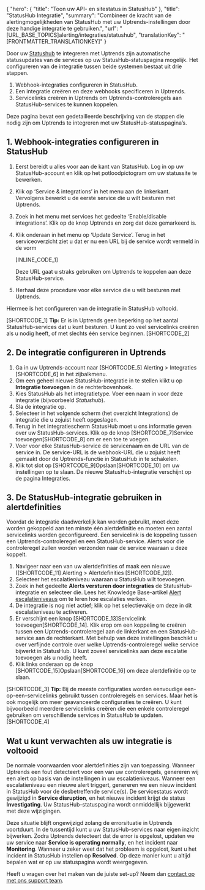 {
  "hero": {
    "title": "Toon uw API- en sitestatus in StatusHub"
  },
  "title": "StatusHub Integratie",
  "summary": "Combineer de kracht van de alertingmogelijkheden van StatusHub met uw Uptrends-instellingen door deze handige integratie te gebruiken.",
  "url": "[URL_BASE_TOPICS]alerting/integraties/statushub",
  "translationKey": "[FRONTMATTER_TRANSLATIONKEY]"
}

Door uw [Statushub]([LINK_URL_1]) te integreren met Uptrends zijn automatische statusupdates van de services op uw StatusHub-statuspagina mogelijk. Het configureren van de integratie tussen beide systemen bestaat uit drie stappen.

1.  Webhook-integraties configureren in StatusHub.
2.  Een integratie creëren en deze webhooks specificeren in Uptrends.
3.  Servicelinks creëren in Uptrends om Uptrends-controleregels aan StatusHub-services te kunnen koppelen.

Deze pagina bevat een gedetailleerde beschrijving van de stappen die nodig zijn om Uptrends te integreren met uw StatusHub-statuspagina’s.

## 1. Webhook-integraties configureren in StatusHub

1.  Eerst bereidt u alles voor aan de kant van StatusHub. Log in op uw StatusHub-account en klik op het potloodpictogram om uw statussite te bewerken.

2.  Klik op ‘Service & integrations’ in het menu aan de linkerkant. Vervolgens bewerkt u de eerste service die u wilt besturen met Uptrends.

3.  Zoek in het menu met services het gedeelte ‘Enable/disable integrations’. Klik op de knop Uptrends en zorg dat deze gemarkeerd is.

4.  Klik onderaan in het menu op ‘Update Service’. Terug in het serviceoverzicht ziet u dat er nu een URL bij de service wordt vermeld in de vorm

    [INLINE_CODE_1]

    Deze URL gaat u straks gebruiken om Uptrends te koppelen aan deze StatusHub-service.

5.  Herhaal deze procedure voor elke service die u wilt besturen met Uptrends.

Hiermee is het configureren van de integratie in StatusHub voltooid.

[SHORTCODE_1]
**Tip:** Er is in Uptrends geen beperking op het aantal StatusHub-services dat u kunt besturen. U kunt zo veel servicelinks creëren als u nodig heeft, of met slechts één service beginnen.
[SHORTCODE_2]

## 2. De integratie configureren in Uptrends

1.  Ga in uw Uptrends-account naar [SHORTCODE_5] Alerting > Integraties [SHORTCODE_6] in het zijbalkmenu.
2.  Om een geheel nieuwe StatusHub-integratie in te stellen klikt u op **Integratie toevoegen** in de rechterbovenhoek.
3.  Kies StatusHub als het integratietype. Voer een naam in voor deze integratie (bijvoorbeeld *Statushub*).
4.  Sla de integratie op.
5.  Selecteer in het volgende scherm (het overzicht Integrations) de integratie die u zojuist heeft opgeslagen.
6.  Terug in het integratiescherm StatusHub moet u ons informatie geven over uw StatusHub-services. Klik op de knop [SHORTCODE_7]Service toevoegen[SHORTCODE_8] om er een toe te voegen.
7.  Voer voor elke StatusHub-service de servicenaam en de URL van de service in. De service-URL is de webhook-URL die u zojuist heeft gemaakt door de Uptrends-functie in StatusHub in te schakelen.
8.  Klik tot slot op [SHORTCODE_9]Opslaan[SHORTCODE_10] om uw instellingen op te slaan. De nieuwe StatusHub-integratie verschijnt op de pagina Integraties.

## 3. De StatusHub-integratie gebruiken in alertdefinities

Voordat de integratie daadwerkelijk kan worden gebruikt, moet deze worden gekoppeld aan ten minste één alertdefinitie en moeten een aantal servicelinks worden geconfigureerd. Een servicelink is de koppeling tussen een Uptrends-controleregel en een StatusHub-service. Alerts voor die controleregel zullen worden verzonden naar de service waaraan u deze koppelt.

1.  Navigeer naar een van uw alertdefinities of maak een nieuwe ([SHORTCODE_11] Alerting > Alertdefinities [SHORTCODE_12]).
2.  Selecteer het escalatieniveau waaraan u StatusHub wilt toevoegen.
3.  Zoek in het gedeelte **Alerts versturen door integraties** de StatusHub-integratie en selecteer die. Lees het Knowledge Base-artikel [Alert escalatieniveaus]([LINK_URL_2]) om te leren hoe escalaties werken.
4.  De integratie is nog niet actief; klik op het selectievakje om deze in dit escalatieniveau te activeren.
5.  Er verschijnt een knop [SHORTCODE_13]Servicelink toevoegen[SHORTCODE_14]. Klik erop om een koppeling te creëren tussen een Uptrends-controleregel aan de linkerkant en een StatusHub-service aan de rechterkant. Met behulp van deze instellingen beschikt u over verfijnde controle over welke Uptrends-controleregel welke service bijwerkt in StatusHub. U kunt zoveel servicelinks aan deze escalatie toevoegen als u nodig heeft.
6.  Klik links onderaan op de knop [SHORTCODE_15]Opslaan[SHORTCODE_16] om deze alertdefinitie op te slaan.

[SHORTCODE_3]
**Tip:** Bij de meeste configuraties worden eenvoudige een-op-een-servicelinks gebruikt tussen controleregels en services. Maar het is ook mogelijk om meer geavanceerde configuraties te creëren. U kunt bijvoorbeeld meerdere servicelinks creëren die een enkele controleregel gebruiken om verschillende services in StatusHub te updaten.
[SHORTCODE_4]

## Wat u kunt verwachten als uw integratie is voltooid

De normale voorwaarden voor alertdefinities zijn van toepassing. Wanneer Uptrends een fout detecteert voor een van uw controleregels, genereren wij een alert op basis van de instellingen in uw escalatieniveaus. Wanneer een escalatieniveau een nieuwe alert triggert, genereren we een nieuw incident in StatusHub voor de desbetreffende service(s). De servicestatus wordt gewijzigd in **Service disruption**, en het nieuwe incident krijgt de status **Investigating**. Uw StatusHub-statuspagina wordt onmiddellijk bijgewerkt met deze wijzigingen.

Deze situatie blijft ongewijzigd zolang de errorsituatie in Uptrends voortduurt. In de tussentijd kunt u uw StatusHub-services naar eigen inzicht bijwerken. Zodra Uptrends detecteert dat de error is opgelost, updaten we uw service naar **Service is operating normally**, en het incident naar **Monitoring**. Wanneer u zeker weet dat het probleem is opgelost, kunt u het incident in StatusHub instellen op **Resolved**. Op deze manier kunt u altijd bepalen wat er op uw statuspagina wordt weergegeven.

Heeft u vragen over het maken van de juiste set-up? Neem dan [contact op met ons support team]([LINK_URL_3]).
